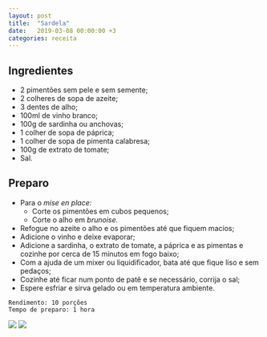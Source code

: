 ```yaml
---
layout: post
title:  "Sardela"
date:   2019-03-08 00:00:00 +3
categories: receita
---
```


## Ingredientes

- 2 pimentões sem pele e sem semente;
- 2 colheres de sopa de azeite;
- 3 dentes de alho;
- 100ml de vinho branco;
- 100g de sardinha ou anchovas;
- 1 colher de sopa de páprica;
- 1 colher de sopa de pimenta calabresa;
- 100g de extrato de tomate;
- Sal.

## Preparo

- Para o *mise en place:*
    - Corte os pimentões em cubos pequenos;
    - Corte o alho em *brunoise.*
- Refogue no azeite o alho e os pimentões até que fiquem macios;
- Adicione o vinho e deixe evaporar;
- Adicione a sardinha, o extrato de tomate, a páprica e as pimentas e cozinhe por cerca de 15 minutos em fogo baixo;
- Com a ajuda de um mixer ou liquidificador, bata até que fique liso e sem pedaços;
- Cozinhe até ficar num ponto de patê e se necessário, corrija o sal;
- Espere esfriar e sirva gelado ou em temperatura ambiente.

```
Rendimento: 10 porções
Tempo de preparo: 1 hora
```

![](/blogmangiare/assets/images/06_01.jpg)
![](/blogmangiare/assets/images/06_02.jpg)
